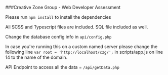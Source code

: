 ###Creative Zone Group - Web Developer Assessment

Please run `npm install` to install the dependencies

All SCSS and Typescript files are included. SQL file included as well.

Change the database config info in `api/config.php`

In case you're running this on a custom named server please change the following line
`var root = 'http://localhost/czg/';` in scripts/app.js on line 14 to the name of the domain.

API Endpoint to access all the data = `/api/getData.php`